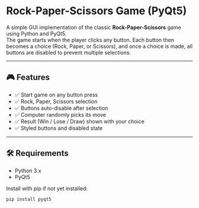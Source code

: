 # Rock-Paper-Scissors Game (PyQt5)

A simple GUI implementation of the classic **Rock-Paper-Scissors** game using Python and PyQt5.  
The game starts when the player clicks any button. Each button then becomes a choice (Rock, Paper, or Scissors), and once a choice is made, all buttons are disabled to prevent multiple selections.

---

## 🎮 Features

- ✅ Start game on any button press
- ✅ Rock, Paper, Scissors selection
- ✅ Buttons auto-disable after selection
- ✅ Computer randomly picks its move
- ✅ Result (Win / Lose / Draw) shown with your choice
- ✅ Styled buttons and disabled state

---

## 🛠️ Requirements

- Python 3.x
- PyQt5

Install with pip if not yet installed:

```bash
pip install pyqt5
```


